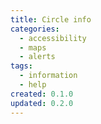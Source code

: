 ```yaml
---
title: Circle info
categories:
  - accessibility
  - maps
  - alerts
tags:
  - information
  - help
created: 0.1.0
updated: 0.2.0
---
```

